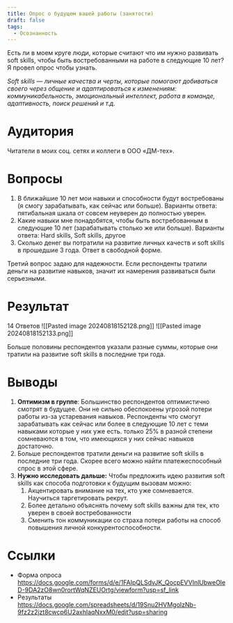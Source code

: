 ```yaml
---
title: Опрос о будущем вашей работы (занятости)
draft: false
tags:
  - Осознанность
---
```

Есть ли в моем круге люди, которые считают что им нужно развивать soft skills, чтобы быть востребованными на работе в следующие 10 лет? Я провел опрос чтобы узнать.

*Soft skills — личные качества и черты, которые помогают добиваться своего через общение и адаптироваться к изменениям: коммуникабельность, эмоциональный интеллект, работа в команде, адаптивность, поиск решений и т.д.*

# Аудитория
Читатели в моих соц. сетях и коллеги в ООО «ДМ-тех».

# Вопросы

1. В ближайшие 10 лет мои навыки и способности будут востребованы (я смогу зарабатывать, как сейчас или больше). Варианты ответа: пятибальная шкала от совсем неуверен до полностью уверен.
2. Какие навыки мне понадобятся, чтобы быть востребованным в следующие 10 лет (зарабатывать столько же или больше). Варианты ответа: Hard skills, Soft skills, другое
3. Сколько денег вы потратили на развитие личных качеств и soft skills в прошедшие 3 года. Ответ в свободной форме.

Третий вопрос задаю для надежности. Если респонденты тратили деньги на развитие навыков, значит их намерения развиваться были серьезными.

# Результат

14 Ответов
![[Pasted image 20240818152128.png]]
![[Pasted image 20240818152133.png]]

Больше половины респондентов указали разные суммы, которые они тратили на развитие soft skills в последние три года.
# Выводы

1. **Оптимизм в группе**: Большинство респондентов оптимистично смотрят в будущее. Они не сильно обеспокоены угрозой потери работы из-за устаревания навыков. Респонденты что смогут зарабатывать как сейчас или более в следующие 10 лет с теми навыками которые у них уже есть. только 25% в разной степени сомневаются в том, что имеющихся у них сейчас навыков достаточно.
2. Больше респондентов тратили деньги на развитие soft skills в последние три года. Скорее всего можно найти платежеспособный спрос в этой сфере.
3. **Нужно исследовать дальше:** Чтобы предложить идею развития soft skills как способа подготовки к будущим вызовам можно:
	1. Акцентировать внимание на тех, кто уже сомневается. Научиться таргетировать рекрут.
	2. Более детально объяснять почему soft skills важны для тек, кто уверен в своей востребованности
	3. Сменить тон коммуникации со страха потери работы на способ повышения личной конкурентоспособности.

# Ссылки

- Форма опроса https://docs.google.com/forms/d/e/1FAIpQLSdvJK_QocpEVVInlUbweOleD-9DA2zO8wn0rortWqNZEUOrtg/viewform?usp=sf_link
- Результаты https://docs.google.com/spreadsheets/d/19Snu2HVMgoIzNb-9fz2z2jzt8cwcp6U2axhlaqNxxM0/edit?usp=sharing